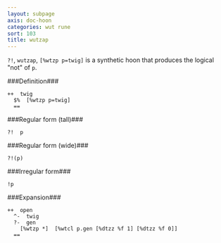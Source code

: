 ```yaml
---
layout: subpage
axis: doc-hoon
categories: wut rune
sort: 103
title: wutzap
---
```




`?!`, `wutzap`, `[%wtzp p=twig]` is a synthetic hoon that
produces the logical "not" of `p`.

###Definition###

    ++  twig  
      $%  [%wtzp p=twig]
      ==

###Regular form (tall)###

    ?!  p

###Regular form (wide)###

    ?!(p)

###Irregular form###

    !p

###Expansion###
    
    ++  open
      ^-  twig
      ?-  gen
        [%wtzp *]  [%wtcl p.gen [%dtzz %f 1] [%dtzz %f 0]]
      ==
